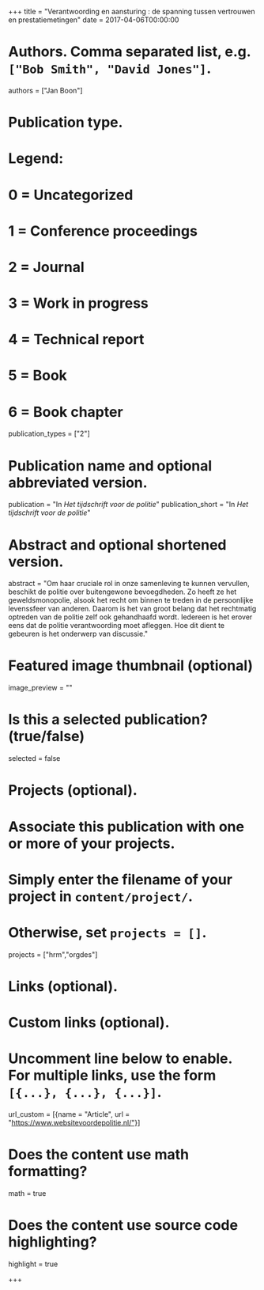 +++
title = "Verantwoording en aansturing : de spanning tussen vertrouwen en prestatiemetingen"
date = 2017-04-06T00:00:00

# Authors. Comma separated list, e.g. `["Bob Smith", "David Jones"]`.
authors = ["Jan Boon"]

# Publication type.
# Legend:
# 0 = Uncategorized
# 1 = Conference proceedings
# 2 = Journal
# 3 = Work in progress
# 4 = Technical report
# 5 = Book
# 6 = Book chapter
publication_types = ["2"]

# Publication name and optional abbreviated version.
publication = "In *Het tijdschrift voor de politie*"
publication_short = "In *Het tijdschrift voor de politie*"

# Abstract and optional shortened version.
abstract = "Om haar cruciale rol in onze samenleving te kunnen vervullen, beschikt de politie over buitengewone bevoegdheden. Zo heeft ze het geweldsmonopolie, alsook het recht om binnen te treden in de persoonlijke levenssfeer van anderen. Daarom is het van groot belang dat het rechtmatig optreden van de politie zelf ook gehandhaafd wordt. Iedereen is het erover eens dat de politie verantwoording moet afleggen. Hoe dit dient te gebeuren is het onderwerp van discussie."

# Featured image thumbnail (optional)
image_preview = ""

# Is this a selected publication? (true/false)
selected = false

# Projects (optional).
#   Associate this publication with one or more of your projects.
#   Simply enter the filename of your project in `content/project/`.
#   Otherwise, set `projects = []`.
projects = ["hrm","orgdes"]

# Links (optional).


# Custom links (optional).
#   Uncomment line below to enable. For multiple links, use the form `[{...}, {...}, {...}]`.
url_custom = [{name = "Article", url = "https://www.websitevoordepolitie.nl/"}]

# Does the content use math formatting?
math = true

# Does the content use source code highlighting?
highlight = true


+++